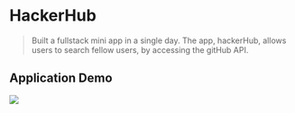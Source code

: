 # HackerHub
> Built a fullstack mini app in a single day. The app, hackerHub, allows users to search fellow users, by accessing the gitHub API.

## Application Demo
![](demo.gif)
